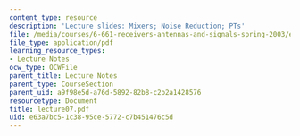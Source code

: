 ```yaml
---
content_type: resource
description: 'Lecture slides: Mixers; Noise Reduction; PTs'
file: /media/courses/6-661-receivers-antennas-and-signals-spring-2003/e63a7bc51c3895ce5772c7b451476c5d_lecture07.pdf
file_type: application/pdf
learning_resource_types:
- Lecture Notes
ocw_type: OCWFile
parent_title: Lecture Notes
parent_type: CourseSection
parent_uid: a9f98e5d-a76d-5892-82b8-c2b2a1428576
resourcetype: Document
title: lecture07.pdf
uid: e63a7bc5-1c38-95ce-5772-c7b451476c5d
---
```


